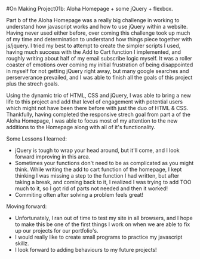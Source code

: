 #On Making Project01b: Aloha Homepage + some jQuery + flexbox.

Part b of the Aloha Homepage was a really big challenge in working to understand how javascript works and how to use jQuery within a website. Having never used either before, over coming this challenge took up much of my time and determination to understand how things piece together with js/jquery. I tried my best to attempt to create the simpler scripts I used, having much success with the Add to Cart function I implemented, and roughly writing about half of my email subscribe logic myself. It was a roller coaster of emotions over coming my initial frustration of being disappointed in myself for not getting jQuery right away, but many google searches and perserverance prevailed, and I was able to finish all the goals of this project plus the strech goals.

Using the dynamic trio of HTML, CSS and jQuery, I was able to bring a new life to this project and add that level of engagement with potential users which might not have been there before with just the duo of HTML & CSS. Thankfully, having completed the responsive strech goal from part a of the Aloha Homepage, I was able to focus most of my attention to the new additions to the Homepage along with all of it's functionality.

Some Lessons I learned:

- jQuery is tough to wrap your head around, but it'll come, and I look forward improving in this area.
- Sometimes your functions don't need to be as complicated as you might think. While writing the add to cart function of the homepage, I kept thinking I was missing a step to the function I had written, but after taking a break, and coming back to it, I realized I was trying to add TOO much to it, so I got rid of parts not needed and then it worked!
- Commiting often after solving a problem feels great!

Moving forward:
- Unfortunately, I ran out of time to test my site in all browsers, and I hope to make this be one of the first things I work on when we are able to fix up our projects for our portfolio's.
- I would really like to create small programs to practice my javascript skillz.
- I look forward to adding behaviours to my future projects!
